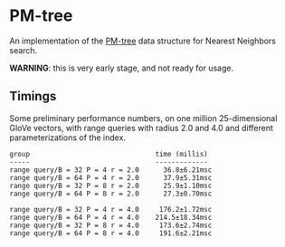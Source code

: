 # PM-tree

An implementation of the [PM-tree](http://siret.ms.mff.cuni.cz/skopal/pub/kNNPMtree.pdf) data structure for Nearest Neighbors search.

**WARNING**: this is very early stage, and not ready for usage.

## Timings

Some preliminary performance numbers, on one million 25-dimensional GloVe vectors, with range queries with radius 2.0 and 4.0 and different parameterizations of the index.

```
group                               time (millis)
-----                               -------------
range query/B = 32 P = 4 r = 2.0      36.8±6.21msc
range query/B = 64 P = 4 r = 2.0      37.9±5.31msc
range query/B = 32 P = 8 r = 2.0      25.9±1.10msc
range query/B = 64 P = 8 r = 2.0      27.3±0.70msc

range query/B = 32 P = 4 r = 4.0     176.2±1.72msc
range query/B = 64 P = 4 r = 4.0    214.5±18.34msc
range query/B = 32 P = 8 r = 4.0     173.6±2.74msc
range query/B = 64 P = 8 r = 4.0     191.6±2.21msc
```
